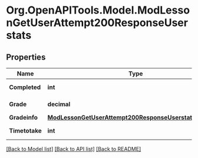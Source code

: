 # Org.OpenAPITools.Model.ModLessonGetUserAttempt200ResponseUserstats

## Properties

Name | Type | Description | Notes
------------ | ------------- | ------------- | -------------
**Completed** | **int** | Time completed. | [default to null]
**Grade** | **decimal** | Attempt final grade. | [default to nullM]
**Gradeinfo** | [**ModLessonGetUserAttempt200ResponseUserstatsGradeinfo**](ModLessonGetUserAttempt200ResponseUserstatsGradeinfo.md) |  | [optional] 
**Timetotake** | **int** | Time taken. | [default to null]

[[Back to Model list]](../README.md#documentation-for-models) [[Back to API list]](../README.md#documentation-for-api-endpoints) [[Back to README]](../README.md)

